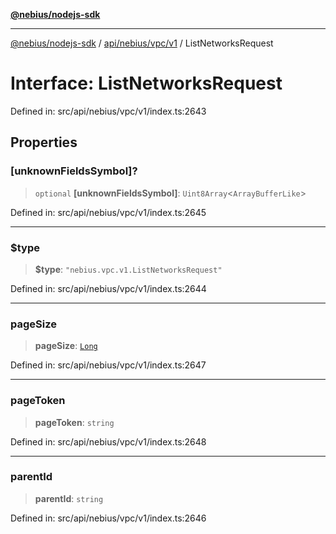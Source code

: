 [**@nebius/nodejs-sdk**](../../../../../README.md)

---

[@nebius/nodejs-sdk](../../../../../README.md) / [api/nebius/vpc/v1](../README.md) / ListNetworksRequest

# Interface: ListNetworksRequest

Defined in: src/api/nebius/vpc/v1/index.ts:2643

## Properties

### \[unknownFieldsSymbol\]?

> `optional` **\[unknownFieldsSymbol\]**: `Uint8Array`\<`ArrayBufferLike`\>

Defined in: src/api/nebius/vpc/v1/index.ts:2645

---

### $type

> **$type**: `"nebius.vpc.v1.ListNetworksRequest"`

Defined in: src/api/nebius/vpc/v1/index.ts:2644

---

### pageSize

> **pageSize**: [`Long`](../../../../../runtime/protos/core/classes/Long.md)

Defined in: src/api/nebius/vpc/v1/index.ts:2647

---

### pageToken

> **pageToken**: `string`

Defined in: src/api/nebius/vpc/v1/index.ts:2648

---

### parentId

> **parentId**: `string`

Defined in: src/api/nebius/vpc/v1/index.ts:2646
